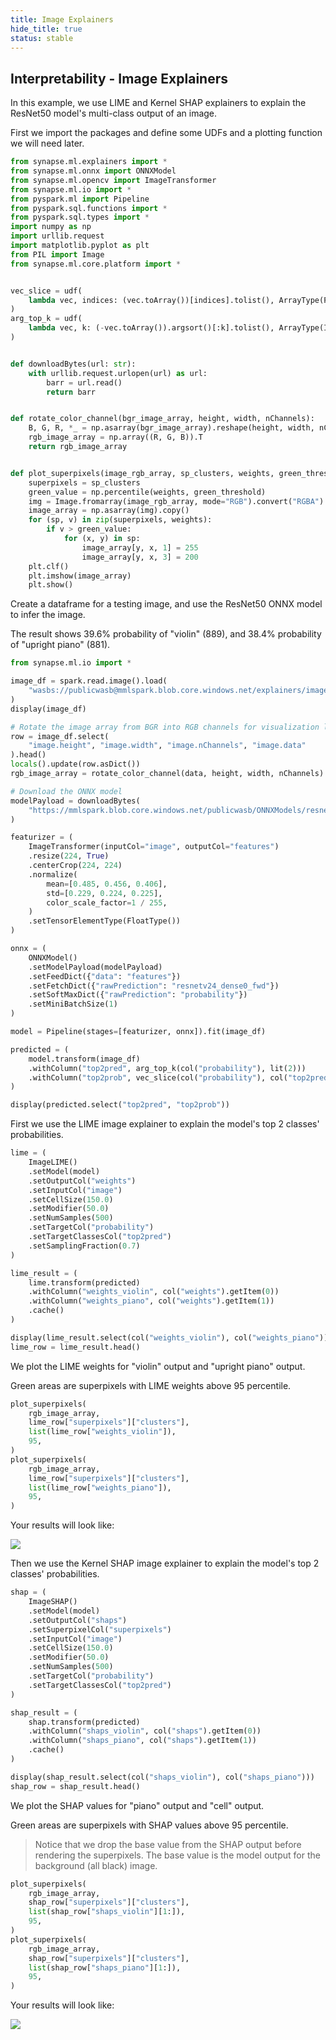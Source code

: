 ```yaml
---
title: Image Explainers
hide_title: true
status: stable
---
```

## Interpretability - Image Explainers

In this example, we use LIME and Kernel SHAP explainers to explain the ResNet50 model's multi-class output of an image.

First we import the packages and define some UDFs and a plotting function we will need later.


```python
from synapse.ml.explainers import *
from synapse.ml.onnx import ONNXModel
from synapse.ml.opencv import ImageTransformer
from synapse.ml.io import *
from pyspark.ml import Pipeline
from pyspark.sql.functions import *
from pyspark.sql.types import *
import numpy as np
import urllib.request
import matplotlib.pyplot as plt
from PIL import Image
from synapse.ml.core.platform import *


vec_slice = udf(
    lambda vec, indices: (vec.toArray())[indices].tolist(), ArrayType(FloatType())
)
arg_top_k = udf(
    lambda vec, k: (-vec.toArray()).argsort()[:k].tolist(), ArrayType(IntegerType())
)


def downloadBytes(url: str):
    with urllib.request.urlopen(url) as url:
        barr = url.read()
        return barr


def rotate_color_channel(bgr_image_array, height, width, nChannels):
    B, G, R, *_ = np.asarray(bgr_image_array).reshape(height, width, nChannels).T
    rgb_image_array = np.array((R, G, B)).T
    return rgb_image_array


def plot_superpixels(image_rgb_array, sp_clusters, weights, green_threshold=99):
    superpixels = sp_clusters
    green_value = np.percentile(weights, green_threshold)
    img = Image.fromarray(image_rgb_array, mode="RGB").convert("RGBA")
    image_array = np.asarray(img).copy()
    for (sp, v) in zip(superpixels, weights):
        if v > green_value:
            for (x, y) in sp:
                image_array[y, x, 1] = 255
                image_array[y, x, 3] = 200
    plt.clf()
    plt.imshow(image_array)
    plt.show()
```

Create a dataframe for a testing image, and use the ResNet50 ONNX model to infer the image.

The result shows 39.6% probability of "violin" (889), and 38.4% probability of "upright piano" (881).


```python
from synapse.ml.io import *

image_df = spark.read.image().load(
    "wasbs://publicwasb@mmlspark.blob.core.windows.net/explainers/images/david-lusvardi-dWcUncxocQY-unsplash.jpg"
)
display(image_df)

# Rotate the image array from BGR into RGB channels for visualization later.
row = image_df.select(
    "image.height", "image.width", "image.nChannels", "image.data"
).head()
locals().update(row.asDict())
rgb_image_array = rotate_color_channel(data, height, width, nChannels)

# Download the ONNX model
modelPayload = downloadBytes(
    "https://mmlspark.blob.core.windows.net/publicwasb/ONNXModels/resnet50-v2-7.onnx"
)

featurizer = (
    ImageTransformer(inputCol="image", outputCol="features")
    .resize(224, True)
    .centerCrop(224, 224)
    .normalize(
        mean=[0.485, 0.456, 0.406],
        std=[0.229, 0.224, 0.225],
        color_scale_factor=1 / 255,
    )
    .setTensorElementType(FloatType())
)

onnx = (
    ONNXModel()
    .setModelPayload(modelPayload)
    .setFeedDict({"data": "features"})
    .setFetchDict({"rawPrediction": "resnetv24_dense0_fwd"})
    .setSoftMaxDict({"rawPrediction": "probability"})
    .setMiniBatchSize(1)
)

model = Pipeline(stages=[featurizer, onnx]).fit(image_df)
```


```python
predicted = (
    model.transform(image_df)
    .withColumn("top2pred", arg_top_k(col("probability"), lit(2)))
    .withColumn("top2prob", vec_slice(col("probability"), col("top2pred")))
)

display(predicted.select("top2pred", "top2prob"))
```

First we use the LIME image explainer to explain the model's top 2 classes' probabilities.


```python
lime = (
    ImageLIME()
    .setModel(model)
    .setOutputCol("weights")
    .setInputCol("image")
    .setCellSize(150.0)
    .setModifier(50.0)
    .setNumSamples(500)
    .setTargetCol("probability")
    .setTargetClassesCol("top2pred")
    .setSamplingFraction(0.7)
)

lime_result = (
    lime.transform(predicted)
    .withColumn("weights_violin", col("weights").getItem(0))
    .withColumn("weights_piano", col("weights").getItem(1))
    .cache()
)

display(lime_result.select(col("weights_violin"), col("weights_piano")))
lime_row = lime_result.head()
```

We plot the LIME weights for "violin" output and "upright piano" output.

Green areas are superpixels with LIME weights above 95 percentile.


```python
plot_superpixels(
    rgb_image_array,
    lime_row["superpixels"]["clusters"],
    list(lime_row["weights_violin"]),
    95,
)
plot_superpixels(
    rgb_image_array,
    lime_row["superpixels"]["clusters"],
    list(lime_row["weights_piano"]),
    95,
)
```

Your results will look like:

<img src="https://mmlspark.blob.core.windows.net/graphics/explainers/image-lime-20210811.png"/>

Then we use the Kernel SHAP image explainer to explain the model's top 2 classes' probabilities.


```python
shap = (
    ImageSHAP()
    .setModel(model)
    .setOutputCol("shaps")
    .setSuperpixelCol("superpixels")
    .setInputCol("image")
    .setCellSize(150.0)
    .setModifier(50.0)
    .setNumSamples(500)
    .setTargetCol("probability")
    .setTargetClassesCol("top2pred")
)

shap_result = (
    shap.transform(predicted)
    .withColumn("shaps_violin", col("shaps").getItem(0))
    .withColumn("shaps_piano", col("shaps").getItem(1))
    .cache()
)

display(shap_result.select(col("shaps_violin"), col("shaps_piano")))
shap_row = shap_result.head()
```

We plot the SHAP values for "piano" output and "cell" output.

Green areas are superpixels with SHAP values above 95 percentile.

> Notice that we drop the base value from the SHAP output before rendering the superpixels. The base value is the model output for the background (all black) image.


```python
plot_superpixels(
    rgb_image_array,
    shap_row["superpixels"]["clusters"],
    list(shap_row["shaps_violin"][1:]),
    95,
)
plot_superpixels(
    rgb_image_array,
    shap_row["superpixels"]["clusters"],
    list(shap_row["shaps_piano"][1:]),
    95,
)
```

Your results will look like:

<img src="https://mmlspark.blob.core.windows.net/graphics/explainers/image-shap-20210811.png"/>
